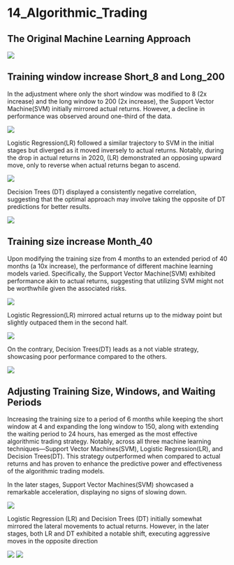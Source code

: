 # 14_Algorithmic_Trading

## The Original Machine Learning Approach
![](Images/initial_size_and_window/svm_vs_actual_S4_L100_off4.png)


## Training window increase Short_8 and Long_200
In the adjustment where only the short window was modified to 8 (2x increase) and the long window to 200 (2x increase), the Support Vector Machine(SVM) initially mirrored actual returns. However, a decline in performance was observed around one-third of the data. 

![](Images/training_window/svm_vs_actual.png)

 Logistic Regression(LR) followed a similar trajectory to SVM in the initial stages but diverged as it moved inversely to actual returns. Notably, during the drop in actual returns in 2020, (LR) demonstrated an opposing upward move, only to reverse when actual returns began to ascend.
 
![](Images/training_window/lr_vs_actual.png)

Decision Trees (DT) displayed a consistently negative correlation, suggesting that the optimal approach may involve taking the opposite of DT predictions for better results.

![](Images/training_window/dt_vs_actual.png)



## Training size increase Month_40
Upon modifying the training size from 4 months to an extended period of 40 months (a 10x increase), the performance of different machine learning models varied. 
Specifically, the Support Vector Machine(SVM) exhibited performance akin to actual returns, suggesting that utilizing SVM might not be worthwhile given the associated risks.

![](Images/training_size/svm_vs_actual.png)

Logistic Regression(LR) mirrored actual returns up to the midway point but slightly outpaced them in the second half.

![](Images/training_size/lr_vs_actual.png)

 On the contrary, Decision Trees(DT) leads as a not viable strategy, showcasing poor performance compared to the others.
 
![](Images/training_size/dt_vs_actual.png)

## Adjusting Training Size, Windows, and Waiting Periods
Increasing the training size to a period of 6 months while keeping the short window at 4 and expanding the long window to 150, along with extending the waiting period to 24 hours, has emerged as the most effective algorithmic trading strategy. Notably, across all three machine learning techniques—Support Vector Machines(SVM), Logistic Regression(LR), and Decision Trees(DT). This strategy outperformed when compared to actual returns and has proven to enhance the predictive power and effectiveness of the algorithmic trading models.

In the later stages, Support Vector Machines(SVM) showcased a remarkable acceleration, displaying no signs of slowing down.

![](Images/training_size_and_window/svm_vs_actual.png)

Logistic Regression (LR) and Decision Trees (DT) initially somewhat mirrored the lateral movements to actual returns. However, in the later stages, both LR and DT exhibited a notable shift, executing aggressive moves in the opposite direction

![](Images/training_size_and_window/lr_vs_actual.png)
![](Images/training_size_and_window/dt_vs_actual.png)


